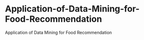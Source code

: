 # Application-of-Data-Mining-for-Food-Recommendation
Application of Data Mining for Food Recommendation
